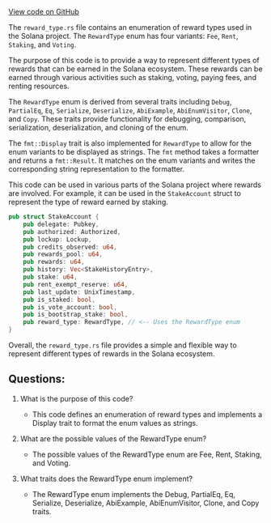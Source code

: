 [View code on GitHub](https://github.com/solana-labs/solana/blob/master/sdk/src/reward_type.rs)

The `reward_type.rs` file contains an enumeration of reward types used in the Solana project. The `RewardType` enum has four variants: `Fee`, `Rent`, `Staking`, and `Voting`. 

The purpose of this code is to provide a way to represent different types of rewards that can be earned in the Solana ecosystem. These rewards can be earned through various activities such as staking, voting, paying fees, and renting resources. 

The `RewardType` enum is derived from several traits including `Debug`, `PartialEq`, `Eq`, `Serialize`, `Deserialize`, `AbiExample`, `AbiEnumVisitor`, `Clone`, and `Copy`. These traits provide functionality for debugging, comparison, serialization, deserialization, and cloning of the enum. 

The `fmt::Display` trait is also implemented for `RewardType` to allow for the enum variants to be displayed as strings. The `fmt` method takes a formatter and returns a `fmt::Result`. It matches on the enum variants and writes the corresponding string representation to the formatter. 

This code can be used in various parts of the Solana project where rewards are involved. For example, it can be used in the `StakeAccount` struct to represent the type of reward earned by staking. 

```rust
pub struct StakeAccount {
    pub delegate: Pubkey,
    pub authorized: Authorized,
    pub lockup: Lockup,
    pub credits_observed: u64,
    pub rewards_pool: u64,
    pub rewards: u64,
    pub history: Vec<StakeHistoryEntry>,
    pub stake: u64,
    pub rent_exempt_reserve: u64,
    pub last_update: UnixTimestamp,
    pub is_staked: bool,
    pub is_vote_account: bool,
    pub is_bootstrap_stake: bool,
    pub reward_type: RewardType, // <-- Uses the RewardType enum
}
```

Overall, the `reward_type.rs` file provides a simple and flexible way to represent different types of rewards in the Solana ecosystem.
## Questions: 
 1. What is the purpose of this code?
    - This code defines an enumeration of reward types and implements a Display trait to format the enum values as strings.

2. What are the possible values of the RewardType enum?
    - The possible values of the RewardType enum are Fee, Rent, Staking, and Voting.

3. What traits does the RewardType enum implement?
    - The RewardType enum implements the Debug, PartialEq, Eq, Serialize, Deserialize, AbiExample, AbiEnumVisitor, Clone, and Copy traits.